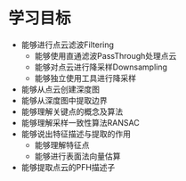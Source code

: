 # 学习目标

* 能够进行点云滤波Filtering
  * 能够使用直通滤波PassThrough处理点云
  * 能够对点云进行降采样Downsampling
  * 能够独立使用工具进行降采样
* 能够从点云创建深度图
* 能够从深度图中提取边界
* 能够理解关键点的概念及算法
* 能够理解采样一致性算法RANSAC
* 能够说出特征描述与提取的作用
    * 能够理解特征点
    * 能够进行表面法向量估算
* 能够提取点云的PFH描述子